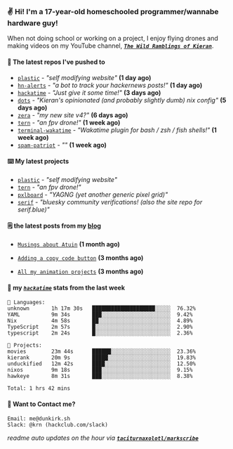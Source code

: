 ### ✌️ Hi! I'm a 17-year-old homeschooled programmer/wannabe hardware guy!

When not doing school or working on a project, I enjoy flying drones and making videos on my YouTube channel, [**_`The Wild Ramblings of Kieran`_**](https://youtube.com/@kieran.rambles).

#### 👷 The latest repos I've pushed to

- [`plastic`](https://github.com/taciturnaxolotl/plastic) - _"self modifying website"_ **(1 day ago)**
- [`hn-alerts`](https://github.com/taciturnaxolotl/hn-alerts) - _"a bot to track your hackernews posts!"_ **(1 day ago)**
- [`hackatime`](https://github.com/hackclub/hackatime) - _"Just give it some time!"_ **(3 days ago)**
- [`dots`](https://github.com/taciturnaxolotl/dots) - _"Kieran's opinionated (and probably slightly dumb) nix config"_ **(5 days ago)**
- [`zera`](https://github.com/taciturnaxolotl/zera) - _"my new site v4?"_ **(6 days ago)**
- [`tern`](https://github.com/taciturnaxolotl/tern) - _"an fpv drone!"_ **(1 week ago)**
- [`terminal-wakatime`](https://github.com/hackclub/terminal-wakatime) - _"Wakatime plugin for bash / zsh / fish shells!"_ **(1 week ago)**
- [`spam-patriot`](https://github.com/taciturnaxolotl/spam-patriot) - _""_ **(1 week ago)**

#### ⌨️ My latest projects

- [`plastic`](https://github.com/taciturnaxolotl/plastic) - _"self modifying website"_
- [`tern`](https://github.com/taciturnaxolotl/tern) - _"an fpv drone!"_
- [`pxlboard`](https://github.com/taciturnaxolotl/pxlboard) - _"YAGNG (yet another generic pixel grid)"_
- [`serif`](https://github.com/taciturnaxolotl/serif) - _"bluesky community verifications! (also the site repo for serif.blue)"_

#### 🗒️ the latest posts from my [blog](https://dunkirk.sh)

- [`Musings about Atuin`](https://dunkirk.sh/blog/atuin/) **(1 month ago)**

- [`Adding a copy code button`](https://dunkirk.sh/blog/adding-a-copy-button/) **(3 months ago)**

- [`All my animation projects`](https://dunkirk.sh/blog/my-animations/) **(3 months ago)**



#### 📡 my [_`hackatime`_](https://waka.hackclub.com) stats from the last week

```text
💾 Languages:
unknown       1h 17m 30s   ████████████████████░░░░░  76.32%
YAML          9m 34s       ███░░░░░░░░░░░░░░░░░░░░░░  9.42%
Nix           4m 58s       ██░░░░░░░░░░░░░░░░░░░░░░░  4.89%
TypeScript    2m 57s       █░░░░░░░░░░░░░░░░░░░░░░░░  2.90%
typescript    2m 24s       █░░░░░░░░░░░░░░░░░░░░░░░░  2.36%

💼 Projects:
movies        23m 44s      ██████░░░░░░░░░░░░░░░░░░░  23.36%
kierank       20m 9s       █████░░░░░░░░░░░░░░░░░░░░  19.83%
unduckified   12m 42s      ████░░░░░░░░░░░░░░░░░░░░░  12.50%
nixos         9m 18s       ███░░░░░░░░░░░░░░░░░░░░░░  9.15%
hawkeye       8m 31s       ███░░░░░░░░░░░░░░░░░░░░░░  8.38%

Total: 1 hrs 42 mins
```

#### 📮 Want to Contact me?

```text
Email: me@dunkirk.sh
Slack: @krn (hackclub.com/slack)
```

_readme auto updates on the hour via [**`taciturnaxolotl/markscribe`**](https://github.com/taciturnaxolotl/markscribe)_
